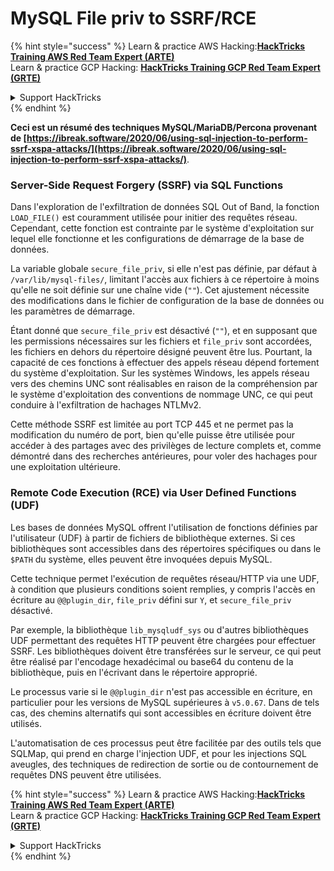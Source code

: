 # MySQL File priv to SSRF/RCE

{% hint style="success" %}
Learn & practice AWS Hacking:<img src="/.gitbook/assets/arte.png" alt="" data-size="line">[**HackTricks Training AWS Red Team Expert (ARTE)**](https://training.hacktricks.xyz/courses/arte)<img src="/.gitbook/assets/arte.png" alt="" data-size="line">\
Learn & practice GCP Hacking: <img src="/.gitbook/assets/grte.png" alt="" data-size="line">[**HackTricks Training GCP Red Team Expert (GRTE)**<img src="/.gitbook/assets/grte.png" alt="" data-size="line">](https://training.hacktricks.xyz/courses/grte)

<details>

<summary>Support HackTricks</summary>

* Check the [**subscription plans**](https://github.com/sponsors/carlospolop)!
* **Join the** 💬 [**Discord group**](https://discord.gg/hRep4RUj7f) or the [**telegram group**](https://t.me/peass) or **follow** us on **Twitter** 🐦 [**@hacktricks\_live**](https://twitter.com/hacktricks\_live)**.**
* **Share hacking tricks by submitting PRs to the** [**HackTricks**](https://github.com/carlospolop/hacktricks) and [**HackTricks Cloud**](https://github.com/carlospolop/hacktricks-cloud) github repos.

</details>
{% endhint %}

**Ceci est un résumé des techniques MySQL/MariaDB/Percona provenant de [https://ibreak.software/2020/06/using-sql-injection-to-perform-ssrf-xspa-attacks/](https://ibreak.software/2020/06/using-sql-injection-to-perform-ssrf-xspa-attacks/)**.

### Server-Side Request Forgery (SSRF) via SQL Functions

Dans l'exploration de l'exfiltration de données SQL Out of Band, la fonction `LOAD_FILE()` est couramment utilisée pour initier des requêtes réseau. Cependant, cette fonction est contrainte par le système d'exploitation sur lequel elle fonctionne et les configurations de démarrage de la base de données.

La variable globale `secure_file_priv`, si elle n'est pas définie, par défaut à `/var/lib/mysql-files/`, limitant l'accès aux fichiers à ce répertoire à moins qu'elle ne soit définie sur une chaîne vide (`""`). Cet ajustement nécessite des modifications dans le fichier de configuration de la base de données ou les paramètres de démarrage.

Étant donné que `secure_file_priv` est désactivé (`""`), et en supposant que les permissions nécessaires sur les fichiers et `file_priv` sont accordées, les fichiers en dehors du répertoire désigné peuvent être lus. Pourtant, la capacité de ces fonctions à effectuer des appels réseau dépend fortement du système d'exploitation. Sur les systèmes Windows, les appels réseau vers des chemins UNC sont réalisables en raison de la compréhension par le système d'exploitation des conventions de nommage UNC, ce qui peut conduire à l'exfiltration de hachages NTLMv2.

Cette méthode SSRF est limitée au port TCP 445 et ne permet pas la modification du numéro de port, bien qu'elle puisse être utilisée pour accéder à des partages avec des privilèges de lecture complets et, comme démontré dans des recherches antérieures, pour voler des hachages pour une exploitation ultérieure.

### Remote Code Execution (RCE) via User Defined Functions (UDF)

Les bases de données MySQL offrent l'utilisation de fonctions définies par l'utilisateur (UDF) à partir de fichiers de bibliothèque externes. Si ces bibliothèques sont accessibles dans des répertoires spécifiques ou dans le `$PATH` du système, elles peuvent être invoquées depuis MySQL.

Cette technique permet l'exécution de requêtes réseau/HTTP via une UDF, à condition que plusieurs conditions soient remplies, y compris l'accès en écriture au `@@plugin_dir`, `file_priv` défini sur `Y`, et `secure_file_priv` désactivé.

Par exemple, la bibliothèque `lib_mysqludf_sys` ou d'autres bibliothèques UDF permettant des requêtes HTTP peuvent être chargées pour effectuer SSRF. Les bibliothèques doivent être transférées sur le serveur, ce qui peut être réalisé par l'encodage hexadécimal ou base64 du contenu de la bibliothèque, puis en l'écrivant dans le répertoire approprié.

Le processus varie si le `@@plugin_dir` n'est pas accessible en écriture, en particulier pour les versions de MySQL supérieures à `v5.0.67`. Dans de tels cas, des chemins alternatifs qui sont accessibles en écriture doivent être utilisés.

L'automatisation de ces processus peut être facilitée par des outils tels que SQLMap, qui prend en charge l'injection UDF, et pour les injections SQL aveugles, des techniques de redirection de sortie ou de contournement de requêtes DNS peuvent être utilisées.

{% hint style="success" %}
Learn & practice AWS Hacking:<img src="/.gitbook/assets/arte.png" alt="" data-size="line">[**HackTricks Training AWS Red Team Expert (ARTE)**](https://training.hacktricks.xyz/courses/arte)<img src="/.gitbook/assets/arte.png" alt="" data-size="line">\
Learn & practice GCP Hacking: <img src="/.gitbook/assets/grte.png" alt="" data-size="line">[**HackTricks Training GCP Red Team Expert (GRTE)**<img src="/.gitbook/assets/grte.png" alt="" data-size="line">](https://training.hacktricks.xyz/courses/grte)

<details>

<summary>Support HackTricks</summary>

* Check the [**subscription plans**](https://github.com/sponsors/carlospolop)!
* **Join the** 💬 [**Discord group**](https://discord.gg/hRep4RUj7f) or the [**telegram group**](https://t.me/peass) or **follow** us on **Twitter** 🐦 [**@hacktricks\_live**](https://twitter.com/hacktricks\_live)**.**
* **Share hacking tricks by submitting PRs to the** [**HackTricks**](https://github.com/carlospolop/hacktricks) and [**HackTricks Cloud**](https://github.com/carlospolop/hacktricks-cloud) github repos.

</details>
{% endhint %}
